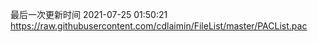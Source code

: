 最后一次更新时间 2021-07-25 01:50:21
https://raw.githubusercontent.com/cdlaimin/FileList/master/PACList.pac

